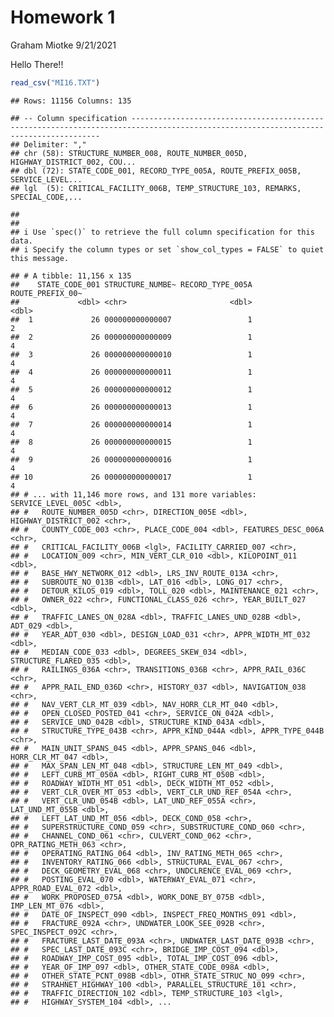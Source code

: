 Homework 1
================
Graham Miotke
9/21/2021

Hello
    There\!\!

``` r
read_csv("MI16.TXT")
```

    ## Rows: 11156 Columns: 135

    ## -- Column specification -------------------------------------------------------------------------------------------------------------------------------------
    ## Delimiter: ","
    ## chr (58): STRUCTURE_NUMBER_008, ROUTE_NUMBER_005D, HIGHWAY_DISTRICT_002, COU...
    ## dbl (72): STATE_CODE_001, RECORD_TYPE_005A, ROUTE_PREFIX_005B, SERVICE_LEVEL...
    ## lgl  (5): CRITICAL_FACILITY_006B, TEMP_STRUCTURE_103, REMARKS, SPECIAL_CODE,...

    ## 
    ## 
    ## i Use `spec()` to retrieve the full column specification for this data.
    ## i Specify the column types or set `show_col_types = FALSE` to quiet this message.

    ## # A tibble: 11,156 x 135
    ##    STATE_CODE_001 STRUCTURE_NUMBE~ RECORD_TYPE_005A ROUTE_PREFIX_00~
    ##             <dbl> <chr>                       <dbl>            <dbl>
    ##  1             26 000000000000007                 1                2
    ##  2             26 000000000000009                 1                4
    ##  3             26 000000000000010                 1                4
    ##  4             26 000000000000011                 1                4
    ##  5             26 000000000000012                 1                4
    ##  6             26 000000000000013                 1                4
    ##  7             26 000000000000014                 1                4
    ##  8             26 000000000000015                 1                4
    ##  9             26 000000000000016                 1                4
    ## 10             26 000000000000017                 1                4
    ## # ... with 11,146 more rows, and 131 more variables: SERVICE_LEVEL_005C <dbl>,
    ## #   ROUTE_NUMBER_005D <chr>, DIRECTION_005E <dbl>, HIGHWAY_DISTRICT_002 <chr>,
    ## #   COUNTY_CODE_003 <chr>, PLACE_CODE_004 <dbl>, FEATURES_DESC_006A <chr>,
    ## #   CRITICAL_FACILITY_006B <lgl>, FACILITY_CARRIED_007 <chr>,
    ## #   LOCATION_009 <chr>, MIN_VERT_CLR_010 <dbl>, KILOPOINT_011 <dbl>,
    ## #   BASE_HWY_NETWORK_012 <dbl>, LRS_INV_ROUTE_013A <chr>,
    ## #   SUBROUTE_NO_013B <dbl>, LAT_016 <dbl>, LONG_017 <chr>,
    ## #   DETOUR_KILOS_019 <dbl>, TOLL_020 <dbl>, MAINTENANCE_021 <chr>,
    ## #   OWNER_022 <chr>, FUNCTIONAL_CLASS_026 <chr>, YEAR_BUILT_027 <dbl>,
    ## #   TRAFFIC_LANES_ON_028A <dbl>, TRAFFIC_LANES_UND_028B <dbl>, ADT_029 <dbl>,
    ## #   YEAR_ADT_030 <dbl>, DESIGN_LOAD_031 <chr>, APPR_WIDTH_MT_032 <dbl>,
    ## #   MEDIAN_CODE_033 <dbl>, DEGREES_SKEW_034 <dbl>, STRUCTURE_FLARED_035 <dbl>,
    ## #   RAILINGS_036A <chr>, TRANSITIONS_036B <chr>, APPR_RAIL_036C <chr>,
    ## #   APPR_RAIL_END_036D <chr>, HISTORY_037 <dbl>, NAVIGATION_038 <chr>,
    ## #   NAV_VERT_CLR_MT_039 <dbl>, NAV_HORR_CLR_MT_040 <dbl>,
    ## #   OPEN_CLOSED_POSTED_041 <chr>, SERVICE_ON_042A <dbl>,
    ## #   SERVICE_UND_042B <dbl>, STRUCTURE_KIND_043A <dbl>,
    ## #   STRUCTURE_TYPE_043B <chr>, APPR_KIND_044A <dbl>, APPR_TYPE_044B <chr>,
    ## #   MAIN_UNIT_SPANS_045 <dbl>, APPR_SPANS_046 <dbl>, HORR_CLR_MT_047 <dbl>,
    ## #   MAX_SPAN_LEN_MT_048 <dbl>, STRUCTURE_LEN_MT_049 <dbl>,
    ## #   LEFT_CURB_MT_050A <dbl>, RIGHT_CURB_MT_050B <dbl>,
    ## #   ROADWAY_WIDTH_MT_051 <dbl>, DECK_WIDTH_MT_052 <dbl>,
    ## #   VERT_CLR_OVER_MT_053 <dbl>, VERT_CLR_UND_REF_054A <chr>,
    ## #   VERT_CLR_UND_054B <dbl>, LAT_UND_REF_055A <chr>, LAT_UND_MT_055B <dbl>,
    ## #   LEFT_LAT_UND_MT_056 <dbl>, DECK_COND_058 <chr>,
    ## #   SUPERSTRUCTURE_COND_059 <chr>, SUBSTRUCTURE_COND_060 <chr>,
    ## #   CHANNEL_COND_061 <chr>, CULVERT_COND_062 <chr>, OPR_RATING_METH_063 <chr>,
    ## #   OPERATING_RATING_064 <dbl>, INV_RATING_METH_065 <chr>,
    ## #   INVENTORY_RATING_066 <dbl>, STRUCTURAL_EVAL_067 <chr>,
    ## #   DECK_GEOMETRY_EVAL_068 <chr>, UNDCLRENCE_EVAL_069 <chr>,
    ## #   POSTING_EVAL_070 <dbl>, WATERWAY_EVAL_071 <chr>, APPR_ROAD_EVAL_072 <dbl>,
    ## #   WORK_PROPOSED_075A <dbl>, WORK_DONE_BY_075B <dbl>, IMP_LEN_MT_076 <dbl>,
    ## #   DATE_OF_INSPECT_090 <dbl>, INSPECT_FREQ_MONTHS_091 <dbl>,
    ## #   FRACTURE_092A <chr>, UNDWATER_LOOK_SEE_092B <chr>, SPEC_INSPECT_092C <chr>,
    ## #   FRACTURE_LAST_DATE_093A <chr>, UNDWATER_LAST_DATE_093B <chr>,
    ## #   SPEC_LAST_DATE_093C <chr>, BRIDGE_IMP_COST_094 <dbl>,
    ## #   ROADWAY_IMP_COST_095 <dbl>, TOTAL_IMP_COST_096 <dbl>,
    ## #   YEAR_OF_IMP_097 <dbl>, OTHER_STATE_CODE_098A <dbl>,
    ## #   OTHER_STATE_PCNT_098B <dbl>, OTHR_STATE_STRUC_NO_099 <chr>,
    ## #   STRAHNET_HIGHWAY_100 <dbl>, PARALLEL_STRUCTURE_101 <chr>,
    ## #   TRAFFIC_DIRECTION_102 <dbl>, TEMP_STRUCTURE_103 <lgl>,
    ## #   HIGHWAY_SYSTEM_104 <dbl>, ...
